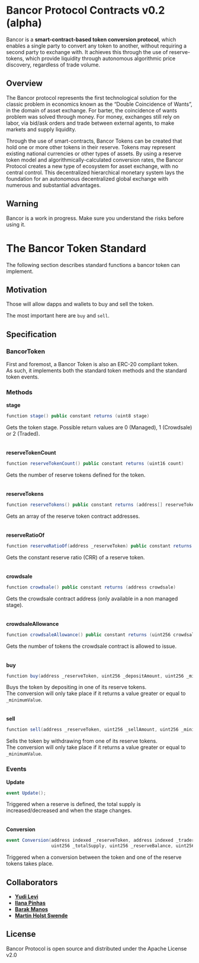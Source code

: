 ﻿# Bancor Protocol Contracts v0.2 (alpha)

Bancor is a **smart-contract-based token conversion protocol**, which enables a single party to convert any 
token to another, without requiring a second party to exchange with. It achieves this through the use of 
reserve-tokens, which provide liquidity through autonomous algorithmic price discovery, regardless of trade volume.

## Overview
The Bancor protocol represents the first technological solution for the classic problem in economics known as the “Double Coincidence of Wants”, in the domain of asset exchange. For barter, the coincidence of wants problem was solved through money. For money, exchanges still rely on labor, via bid/ask orders and trade between external agents, to make markets and supply liquidity. 

Through the use of smart-contracts, Bancor Tokens can be created that hold one or more other tokens in their reserve. Tokens may represent existing national currencies or other types of assets. By using a reserve token model and algorithmically-calculated conversion rates, the Bancor Protocol creates a new type of ecosystem for asset exchange, with no central control. This decentralized hierarchical monetary system lays the foundation for an autonomous decentralized global exchange with numerous and substantial advantages.

## Warning

Bancor is a work in progress. Make sure you understand the risks before using it.

# The Bancor Token Standard

The following section describes standard functions a bancor token can implement.

## Motivation

Those will allow dapps and wallets to buy and sell the token.

The most important here are `buy` and `sell`.

## Specification

### BancorToken

First and foremost, a Bancor Token is also an ERC-20 compliant token.  
As such, it implements both the standard token methods and the standard token events.

### Methods

**stage**
```cs
function stage() public constant returns (uint8 stage)
```
Gets the token stage. Possible return values are 0 (Managed), 1 (Crowdsale) or 2 (Traded).
<br>
<br>
<br>
**reserveTokenCount**
```cs
function reserveTokenCount() public constant returns (uint16 count)
```
Gets the number of reserve tokens defined for the token.
<br>
<br>
<br>
**reserveTokens**
```cs
function reserveTokens() public constant returns (address[] reserveTokens)
```
Gets an array of the reserve token contract addresses.
<br>
<br>
<br>
**reserveRatioOf**
```cs
function reserveRatioOf(address _reserveToken) public constant returns (uint8)
```
Gets the constant reserve ratio (CRR) of a reserve token.
<br>
<br>
<br>
**crowdsale**
```cs
function crowdsale() public constant returns (address crowdsale)
```
Gets the crowdsale contract address (only available in a non managed stage).
<br>
<br>
<br>
**crowdsaleAllowance**
```cs
function crowdsaleAllowance() public constant returns (uint256 crowdsaleAllowance)
```
Gets the number of tokens the crowdsale contract is allowed to issue.
<br>
<br>
<br>
**buy**
```cs
function buy(address _reserveToken, uint256 _depositAmount, uint256 _minimumValue) public returns (uint256 value)
```
Buys the token by depositing in one of its reserve tokens.  
The conversion will only take place if it returns a value greater or equal to `_minimumValue`.
<br>
<br>
<br>
**sell**
```cs
function sell(address _reserveToken, uint256 _sellAmount, uint256 _minimumValue) public returns (uint256 value)
```
Sells the token by withdrawing from one of its reserve tokens.  
The conversion will only take place if it returns a value greater or equal to `_minimumValue`.

### Events

**Update**
```cs
event Update();
```
Triggered when a reserve is defined, the total supply is increased/decreased and when the stage changes.
<br>
<br>
<br>
**Conversion**
```cs
event Conversion(address indexed _reserveToken, address indexed _trader, bool _isPurchase,
                 uint256 _totalSupply, uint256 _reserveBalance, uint256 _tokenAmount, uint256 _reserveAmount);
```
Triggered when a conversion between the token and one of the reserve tokens takes place.

## Collaborators

* **[Yudi Levi](https://github.com/yudilevi)**
* **[Ilana Pinhas](https://github.com/ilanapi)**
* **[Barak Manos](https://github.com/barakman)**
* **[Martin Holst Swende](https://github.com/holiman)**


## License

Bancor Protocol is open source and distributed under the Apache License v2.0
